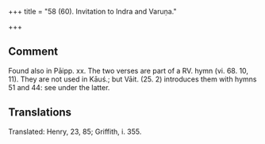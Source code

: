 +++
title = "58 (60). Invitation to Indra and Varuṇa."

+++
## Comment
Found also in Pāipp. xx. The two verses are part of a RV. hymn (vi. 68. 10, 11). They are not used in Kāuś.; but Vāit. (25. 2) introduces them with hymns 51 and 44: see under the latter.


## Translations
Translated: Henry, 23, 85; Griffith, i. 355.
